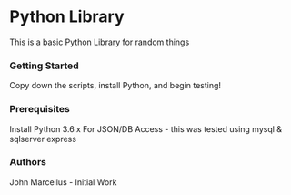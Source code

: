 # Python Library
This is a basic Python Library for random things

### Getting Started

Copy down the scripts, install Python, and begin testing!

### Prerequisites

Install Python 3.6.x
For JSON/DB Access - this was tested using mysql & sqlserver express

### Authors

John Marcellus - Initial Work
